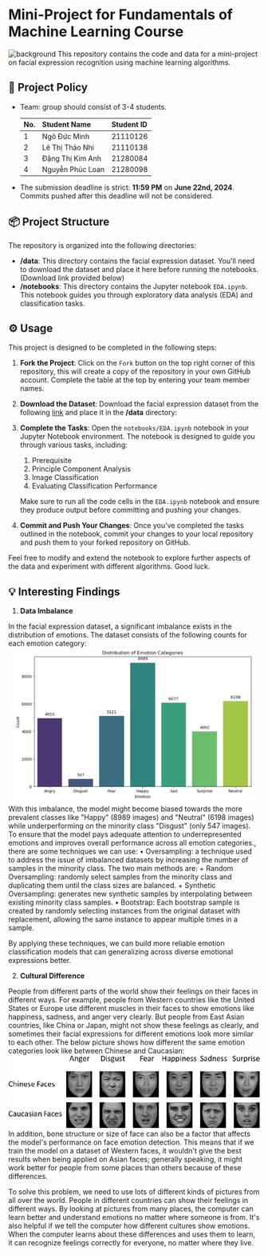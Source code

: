 # Mini-Project for Fundamentals of Machine Learning Course
![background](./materials/ai_wp.jpg)
This repository contains the code and data for a mini-project on facial expression recognition using machine learning algorithms.

## 📑 Project Policy
- Team: group should consist of 3-4 students.

    |No.| Student Name    | Student ID |
    | --------| -------- | ------- |
    |1| Ngô Đức Minh | 21110126 |
    |2| Lê Thị Thảo Nhi | 21110138 |
    |3| Đặng Thị Kim Anh | 21280084 |
    |4| Nguyễn Phúc Loan | 21280098 | 

- The submission deadline is strict: **11:59 PM** on **June 22nd, 2024**. Commits pushed after this deadline will not be considered.

## 📦 Project Structure

The repository is organized into the following directories:

- **/data**: This directory contains the facial expression dataset. You'll need to download the dataset and place it here before running the notebooks. (Download link provided below)
- **/notebooks**: This directory contains the Jupyter notebook ```EDA.ipynb```. This notebook guides you through exploratory data analysis (EDA) and classification tasks.

## ⚙️ Usage

This project is designed to be completed in the following steps:

1. **Fork the Project**: Click on the ```Fork``` button on the top right corner of this repository, this will create a copy of the repository in your own GitHub account. Complete the table at the top by entering your team member names.

2. **Download the Dataset**: Download the facial expression dataset from the following [link](https://mega.nz/file/foM2wDaa#GPGyspdUB2WV-fATL-ZvYj3i4FqgbVKyct413gxg3rE) and place it in the **/data** directory:

3. **Complete the Tasks**: Open the ```notebooks/EDA.ipynb``` notebook in your Jupyter Notebook environment. The notebook is designed to guide you through various tasks, including:
    
    1. Prerequisite
    2. Principle Component Analysis
    3. Image Classification
    4. Evaluating Classification Performance 

    Make sure to run all the code cells in the ```EDA.ipynb``` notebook and ensure they produce output before committing and pushing your changes.

5. **Commit and Push Your Changes**: Once you've completed the tasks outlined in the notebook, commit your changes to your local repository and push them to your forked repository on GitHub.


Feel free to modify and extend the notebook to explore further aspects of the data and experiment with different algorithms. Good luck.

## :bulb: Interesting Findings
1. **Data Imbalance**
   
In the facial expression dataset, a significant imbalance exists in the distribution of emotions. The dataset consists of the following counts for each emotion category:
![background](./materials/Capture.PNG)
With this imbalance, the model might become biased towards the more prevalent classes like "Happy" (8989 images) and "Neutral" (6198 images) while underperforming on the minority class "Disgust" (only 547 images).
To ensure that the model pays adequate attention to underrepresented emotions and improves overall performance across all emotion categories., there are some techniques we can use:
•	Oversampling:  a technique used to address the issue of imbalanced datasets by increasing the number of samples in the minority class. The two main methods are:
    + Random Oversampling: randomly select samples from the minority class and duplicating them until the class sizes are balanced. 
    + Synthetic Oversampling: generates new synthetic samples by interpolating between existing minority class samples.
•	Bootstrap: Each bootstrap sample is created by randomly selecting instances from the original dataset with replacement, allowing the same instance to appear multiple times in a sample.

By applying these techniques, we can build more reliable emotion classification models that can generalizing across diverse emotional expressions better.

2. **Cultural Difference**
   
People from different parts of the world show their feelings on their faces in different ways. For example, people from Western countries like the United States or Europe use different muscles in their faces to show emotions like happiness, sadness, and anger very clearly. But people from East Asian countries, like China or Japan, might not show these feelings as clearly, and sometimes their facial expressions for different emotions look more similar to each other. The below picture shows how different the same emotion categories look like between Chinese and Caucasian:
![background](./materials/9-Figure1-1.png)
In addition, bone structure or size of face can also be a factor that affects the model's performance on face emotion detection. This means that if we train the model on a dataset of Western faces, it wouldn't give the best results when being applied on Asian faces; generally speaking, it might work better for people from some places than others because of these differences.

To solve this problem, we need to use lots of different kinds of pictures from all over the world. People in different countries can show their feelings in different ways. By looking at pictures from many places, the computer can learn better and understand emotions no matter where someone is from.
It's also helpful if we tell the computer how different cultures show emotions. When the computer learns about these differences and uses them to learn, it can recognize feelings correctly for everyone, no matter where they live.




